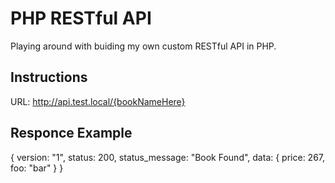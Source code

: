 # PHP RESTful API

Playing around with buiding my own custom RESTful API in PHP.

## Instructions

URL: http://api.test.local/{bookNameHere}

## Responce Example

{
	version: "1",
	status: 200,
	status_message: "Book Found",
	data: {
		price: 267,
		foo: "bar"
	}
}